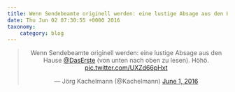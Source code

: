 ```yaml
---
title: Wenn Sendebeamte originell werden: eine lustige Absage aus den Hause @DasErste (von unten nach oben zu lesen). Höhö. http://twitter.com/Kachelmann/status/738087685374550018/photo/1
date: Thu Jun 02 07:30:55 +0000 2016
taxonomy:
    category: blog
---
```

<blockquote class="twitter-tweet" align="center"><p lang="de" dir="ltr">Wenn Sendebeamte originell werden: eine lustige Absage aus den Hause <a href="https://twitter.com/DasErste">@DasErste</a> (von unten nach oben zu lesen). Höhö. <a href="http://twitter.com/Kachelmann/status/738087685374550018/photo/1">pic.twitter.com/UXZd66pHxt</a></p>&mdash; Jörg Kachelmann (@Kachelmann) <a href="https://twitter.com/Kachelmann/status/738087685374550018">June 1, 2016</a></blockquote>

